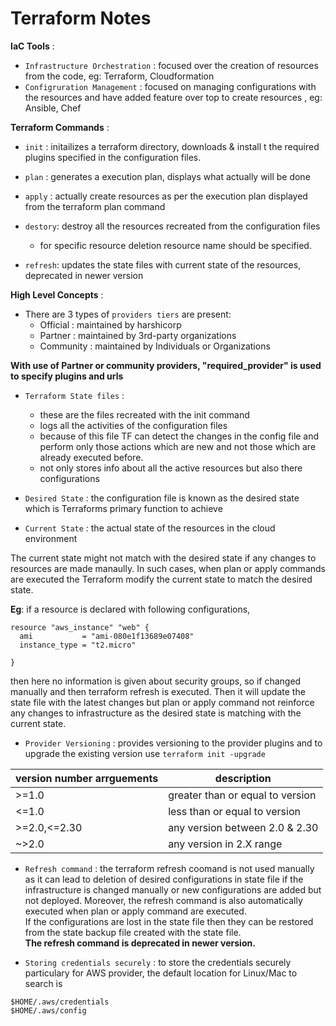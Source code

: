 # Terraform Notes

**IaC Tools** :

- `Infrastructure Orchestration` : focused over the creation of resources from the code, eg: Terraform, Cloudformation
- `Configruration Management` : focused on managing configurations with the resources and have added feature over top to create resources , eg: Ansible, Chef

**Terraform Commands** :

- `init` : initailizes a terraform directory, downloads & install t the required plugins specified in the configuration files.

- `plan` : generates a execution plan, displays what actually will be done

- `apply` : actually create resources as per the execution plan displayed from the terraform plan command

- `destory`: destroy all the resources recreated from the configuration files

  - for specific resource deletion resource name should be specified.

- `refresh`: updates the state files with current state of the resources, deprecated in newer version

**High Level Concepts** :

- There are 3 types of `providers tiers` are present:
  - Official : maintained by harshicorp
  - Partner : maintained by 3rd-party organizations
  - Community : maintained by Individuals or Organizations

**With use of Partner or community providers, "required_provider" is used to specify plugins and urls**

- `Terraform State files` :

  - these are the files recreated with the init command
  - logs all the activities of the configuration files
  - because of this file TF can detect the changes in the config file and perform only those actions which are new and not those which are already executed before.
  - not only stores info about all the active resources but also there configurations

- `Desired State` : the configuration file is known as the desired state which is Terraforms primary function to achieve

- `Current State` : the actual state of the resources in the cloud environment

The current state might not match with the desired state if any changes to resources are made manaully.
In such cases, when plan or apply commands are executed the Terraform modify the current state to match the desired state.

**Eg**: if a resource is declared with following configurations,

```
resource "aws_instance" "web" {
  ami           = "ami-080e1f13689e07408"
  instance_type = "t2.micro"

}
```

then here no information is given about security groups, so if changed manually and then terraform refresh is executed. Then it will update the state file with the latest changes but plan or apply command not reinforce any changes to infrastructure as the desired state is matching with the current state.

- `Provider Versioning` : provides versioning to the provider plugins and to upgrade the existing version use `terraform init -upgrade`

| version number arrguements | description                      |
| -------------------------- | -------------------------------- |
| \>=1.0                     | greater than or equal to version |
| \<=1.0                     | less than or equal to version    |
| \>=2.0,<=2.30              | any version between 2.0 & 2.30   |
| \~>2.0                     | any version in 2.X range         |

- `Refresh command` : the terraform refresh coomand is not used manually as it can lead to deletion of desired configurations in state file if the infrastructure is changed manually or new configurations are added but not deployed. Moreover, the refresh command is also automatically executed when plan or apply command are executed. <br>
  If the configurations are lost in the state file then they can be restored from the state backup file created with the state file. <br>
  **The refresh command is deprecated in newer version.**

- `Storing credentials securely` : to store the credentials securely particulary for AWS provider, the default location for Linux/Mac to search is

```
$HOME/.aws/credentials
$HOME/.aws/config
```
